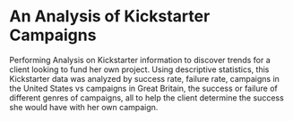 # An Analysis of Kickstarter Campaigns
Performing Analysis on Kickstarter information to discover trends for a client looking to fund her own project. Using descriptive statistics, this Kickstarter data was analyzed by success rate, failure rate, campaigns in the United States vs campaigns in Great Britain, the success or failure of different genres of campaigns, all to help the client determine the success she would have with her own campaign.
